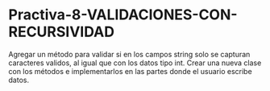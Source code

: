 # Practiva-8-VALIDACIONES-CON-RECURSIVIDAD

Agregar un método para validar si en los campos string solo se capturan caracteres validos, al igual que con los datos tipo int.
Crear una nueva clase con los métodos e implementarlos en las partes donde el usuario escribe datos.
